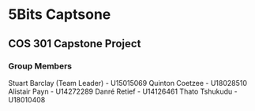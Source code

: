 # 5Bits Captsone
## COS 301 Capstone Project
 
### Group Members
Stuart Barclay (Team Leader) - U15015069
Quinton Coetzee - U18028510
Alistair Payn - U14272289
Danré Retief - U14126461
Thato Tshukudu - U18010408
